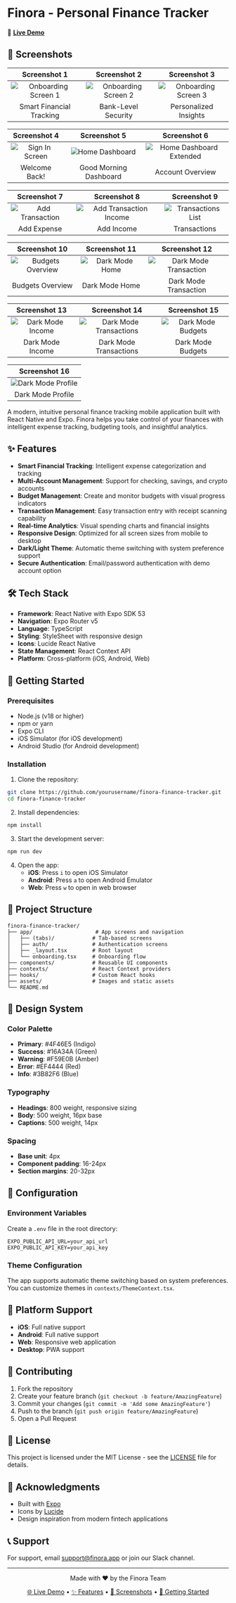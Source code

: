 # Finora - Personal Finance Tracker

🚀 **[Live Demo](https://finora-personal-fina-hwth.bolt.host)**

## 📱 Screenshots

| Screenshot 1 | Screenshot 2 | Screenshot 3 |
|:---:|:---:|:---:|
| ![Onboarding Screen 1](assets/images/1.png) | ![Onboarding Screen 2](assets/images/2.png) | ![Onboarding Screen 3](assets/images/3.png) |
| Smart Financial Tracking | Bank-Level Security | Personalized Insights |

| Screenshot 4 | Screenshot 5 | Screenshot 6 |
|:---:|:---:|:---:|
| ![Sign In Screen](assets/images/4.png) | ![Home Dashboard](assets/images/5.png) | ![Home Dashboard Extended](assets/images/6.png) |
| Welcome Back! | Good Morning Dashboard | Account Overview |

| Screenshot 7 | Screenshot 8 | Screenshot 9 |
|:---:|:---:|:---:|
| ![Add Transaction](assets/images/7.png) | ![Add Transaction Income](assets/images/8.png) | ![Transactions List](assets/images/9.png) |
| Add Expense | Add Income | Transactions |

| Screenshot 10 | Screenshot 11 | Screenshot 12 |
|:---:|:---:|:---:|
| ![Budgets Overview](assets/images/10.png) | ![Dark Mode Home](assets/images/11.png) | ![Dark Mode Transaction](assets/images/12.png) |
| Budgets Overview | Dark Mode Home | Dark Mode Transaction |

| Screenshot 13 | Screenshot 14 | Screenshot 15 |
|:---:|:---:|:---:|
| ![Dark Mode Income](assets/images/13.png) | ![Dark Mode Transactions](assets/images/14.png) | ![Dark Mode Budgets](assets/images/15.png) |
| Dark Mode Income | Dark Mode Transactions | Dark Mode Budgets |

| Screenshot 16 |
|:---:|
| ![Dark Mode Profile](assets/images/16.png) |
| Dark Mode Profile |

A modern, intuitive personal finance tracking mobile application built with React Native and Expo. Finora helps you take control of your finances with intelligent expense tracking, budgeting tools, and insightful analytics.

## ✨ Features

- **Smart Financial Tracking**: Intelligent expense categorization and tracking
- **Multi-Account Management**: Support for checking, savings, and crypto accounts
- **Budget Management**: Create and monitor budgets with visual progress indicators
- **Transaction Management**: Easy transaction entry with receipt scanning capability
- **Real-time Analytics**: Visual spending charts and financial insights
- **Responsive Design**: Optimized for all screen sizes from mobile to desktop
- **Dark/Light Theme**: Automatic theme switching with system preference support
- **Secure Authentication**: Email/password authentication with demo account option

## 🛠️ Tech Stack

- **Framework**: React Native with Expo SDK 53
- **Navigation**: Expo Router v5
- **Language**: TypeScript
- **Styling**: StyleSheet with responsive design
- **Icons**: Lucide React Native
- **State Management**: React Context API
- **Platform**: Cross-platform (iOS, Android, Web)

## 🚀 Getting Started

### Prerequisites

- Node.js (v18 or higher)
- npm or yarn
- Expo CLI
- iOS Simulator (for iOS development)
- Android Studio (for Android development)

### Installation

1. Clone the repository:
```bash
git clone https://github.com/yourusername/finora-finance-tracker.git
cd finora-finance-tracker
```

2. Install dependencies:
```bash
npm install
```

3. Start the development server:
```bash
npm run dev
```

4. Open the app:
   - **iOS**: Press `i` to open iOS Simulator
   - **Android**: Press `a` to open Android Emulator
   - **Web**: Press `w` to open in web browser

## 📁 Project Structure

```
finora-finance-tracker/
├── app/                    # App screens and navigation
│   ├── (tabs)/            # Tab-based screens
│   ├── auth/              # Authentication screens
│   ├── _layout.tsx        # Root layout
│   └── onboarding.tsx     # Onboarding flow
├── components/            # Reusable UI components
├── contexts/              # React Context providers
├── hooks/                 # Custom React hooks
├── assets/                # Images and static assets
└── README.md
```

## 🎨 Design System

### Color Palette
- **Primary**: #4F46E5 (Indigo)
- **Success**: #16A34A (Green)
- **Warning**: #F59E0B (Amber)
- **Error**: #EF4444 (Red)
- **Info**: #3B82F6 (Blue)

### Typography
- **Headings**: 800 weight, responsive sizing
- **Body**: 500 weight, 16px base
- **Captions**: 500 weight, 14px

### Spacing
- **Base unit**: 4px
- **Component padding**: 16-24px
- **Section margins**: 20-32px

## 🔧 Configuration

### Environment Variables
Create a `.env` file in the root directory:

```env
EXPO_PUBLIC_API_URL=your_api_url
EXPO_PUBLIC_API_KEY=your_api_key
```

### Theme Configuration
The app supports automatic theme switching based on system preferences. You can customize themes in `contexts/ThemeContext.tsx`.

## 📱 Platform Support

- **iOS**: Full native support
- **Android**: Full native support  
- **Web**: Responsive web application
- **Desktop**: PWA support

## 🤝 Contributing

1. Fork the repository
2. Create your feature branch (`git checkout -b feature/AmazingFeature`)
3. Commit your changes (`git commit -m 'Add some AmazingFeature'`)
4. Push to the branch (`git push origin feature/AmazingFeature`)
5. Open a Pull Request

## 📄 License

This project is licensed under the MIT License - see the [LICENSE](LICENSE) file for details.

## 🙏 Acknowledgments

- Built with [Expo](https://expo.dev/)
- Icons by [Lucide](https://lucide.dev/)
- Design inspiration from modern fintech applications

## 📞 Support

For support, email support@finora.app or join our Slack channel.

---

<div align="center">
  <p>Made with ❤️ by the Finora Team</p>
  <p>
    <a href="https://finora-personal-fina-hwth.bolt.host">🌐 Live Demo</a> •
    <a href="#-features">✨ Features</a> •
    <a href="#-screenshots">📱 Screenshots</a> •
    <a href="#-getting-started">🚀 Getting Started</a>
  </p>
</div>